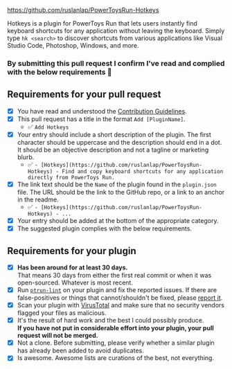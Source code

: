 https://github.com/ruslanlap/PowerToysRun-Hotkeys

Hotkeys is a plugin for PowerToys Run that lets users instantly find keyboard shortcuts for any application without leaving the keyboard. Simply type `hk <search>` to discover shortcuts from various applications like Visual Studio Code, Photoshop, Windows, and more.

### By submitting this pull request I confirm I've read and complied with the below requirements 🖖

## Requirements for your pull request

- [x] You have read and understood the [Contribution Guidelines](https://github.com/hlaueriksson/awesome-powertoys-run-plugins/blob/main/contributing.md).
- [x] This pull request has a title in the format `Add [PluginName]`.
  - ✅ `Add Hotkeys`
- [x] Your entry should include a short description of the plugin. The first character should be uppercase and the description should end in a dot. It should be an objective description and not a tagline or marketing blurb.
  - ✅ `- [Hotkeys](https://github.com/ruslanlap/PowerToysRun-Hotkeys) - Find and copy keyboard shortcuts for any application directly from PowerToys Run.`
- [x] The link text should be the `Name` of the plugin found in the `plugin.json` file. The URL should be the link to the GitHub repo, or a link to an anchor in the readme.
  - ✅ `- [Hotkeys](https://github.com/ruslanlap/PowerToysRun-Hotkeys) - ...`
- [x] Your entry should be added at the bottom of the appropriate category.
- [x] The suggested plugin complies with the below requirements.

## Requirements for your plugin

- [x] **Has been around for at least 30 days.**<br>That means 30 days from either the first real commit or when it was open-sourced. Whatever is most recent.
- [x] Run [`ptrun-lint`](https://github.com/hlaueriksson/Community.PowerToys.Run.Plugin.Lint) on your plugin and fix the reported issues. If there are false-positives or things that cannot/shouldn't be fixed, please [report it](https://github.com/hlaueriksson/Community.PowerToys.Run.Plugin.Lint/issues/new).
- [x] Scan your plugin with [VirusTotal](https://www.virustotal.com) and make sure that no security vendors flagged your files as malicious.
- [x] It's the result of hard work and the best I could possibly produce.<br>**If you have not put in considerable effort into your plugin, your pull request will not be merged.**
- [x] Not a clone. Before submitting, please verify whether a similar plugin has already been added to avoid duplicates.
- [x] Is awesome. Awesome lists are curations of the best, not everything.
